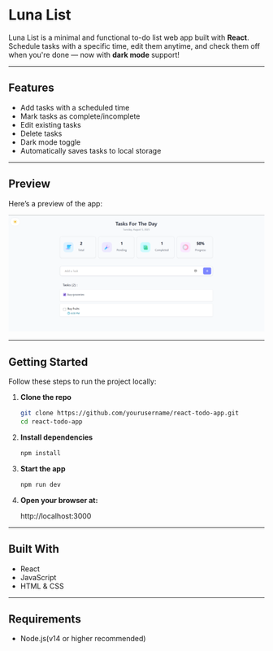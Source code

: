 #  Luna List

Luna List is a minimal and functional to-do list web app built with **React**. Schedule tasks with a specific time, edit them anytime, and check them off when you're done — now with **dark mode** support!

---

## Features

- Add tasks with a scheduled time  
- Mark tasks as complete/incomplete  
- Edit existing tasks  
- Delete tasks  
- Dark mode toggle  
- Automatically saves tasks to local storage  

---

## Preview

Here’s a preview of the app:

![App Screenshot](src/assets/preview.png)  

---

## Getting Started

Follow these steps to run the project locally:

1. **Clone the repo**  
   ```bash
   git clone https://github.com/yourusername/react-todo-app.git
   cd react-todo-app

2. **Install dependencies**
   ```bash
   npm install

3. **Start the app**
   ```bash
   npm run dev

4. **Open your browser at:**
   
   http://localhost:3000 

---

## Built With

- React
- JavaScript
- HTML & CSS  

---

## Requirements

- Node.js(v14 or higher recommended)

